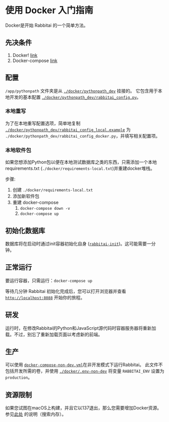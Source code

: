 # 使用 Docker 入门指南

Docker是开始 Rabbitai 的一个简单方法。

## 先决条件

1. Docker! [link](https://www.docker.com/get-started)
2. Docker-compose [link](https://docs.docker.com/compose/install/)

## 配置

`/app/pythonpath` 文件夹是从 [`./docker/pythonpath_dev`](./pythonpath_dev) 挂接的。
它包含用于本地开发的基本配置 [`./docker/pythonpath_dev/rabbitai_config.py`](./pythonpath_dev/rabbitai_config.py)。

### 本地重写

为了在本地重写配置选项，简单地复制 [`./docker/pythonpath_dev/rabbitai_config_local.example`](./pythonpath_dev/rabbitai_config_local.example)
为 `./docker/pythonpath_dev/rabbitai_config_docker.py`，并填写相关配置项。

### 本地软件包

如果您想添加Python包以便在本地测试数据库之类的东西，只需添加一个本地 requirements.txt (`./docker/requirements-local.txt`)并重建docker堆栈。

步骤:

1. 创建 `./docker/requirements-local.txt`
2. 添加新软件包
3. 重建 docker-compose
    1. `docker-compose down -v`
    2. `docker-compose up`

## 初始化数据库

数据库将在启动时通过init容器初始化自身 ([`rabbitai-init`](./docker-init.sh))。这可能需要一分钟。

## 正常运行

要运行容器，只需运行：`docker-compose up`

等待几分钟 Rabbitai 初始化完成后，您可以打开浏览器并查看[`http://localhost:8088`](http://localhost:8088)
开始你的旅程。

## 研发

运行时，在修改Rabbitai的Python和JavaScript源代码时容器服务器将重新加载。不过，别忘了重新加载页面以考虑新的前端。

## 生产

可以使用 [`docker-compose-non-dev.yml`](../docker-compose-non-dev.yml)在非开发模式下运行Rabbitai。
此文件不包括开发所需的卷，并使用 [`./docker/.env-non-dev`](./.env-non-dev) 将变量 `RABBITAI_ENV` 设置为 `production`。

## 资源限制

如果您试图在macOS上构建，并且它以137退出，那么您需要增加Docker资源。
参见[此处](https://docs.docker.com/docker-for-mac/#advanced) 的说明（搜索内存）。
